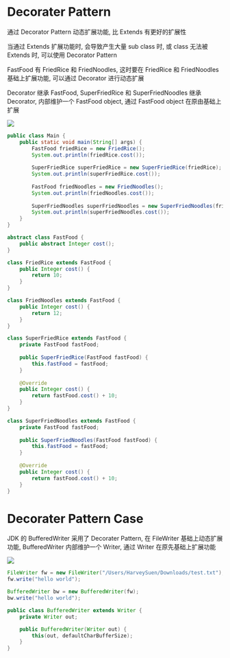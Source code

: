 # Decorater Pattern

通过 Decorator Pattern 动态扩展功能, 比 Extends 有更好的扩展性

当通过 Extends 扩展功能时, 会导致产生大量 sub class 时, 或 class 无法被 Extends 时, 可以使用 Decorator Pattern

FastFood 有 FriedRice 和 FriedNoodles, 这时要在 FriedRice 和 FriedNoodles 基础上扩展功能, 可以通过 Decorator 进行动态扩展

Decorator 继承 FastFood, SuperFriedRice 和 SuperFriedNoodles 继承 Decorator, 内部维护一个 FastFood object, 通过 FastFood object 在原由基础上扩展

![](https://note-sun.oss-cn-shanghai.aliyuncs.com/image/202312241805331.png)

```java
public class Main {
    public static void main(String[] args) {
        FastFood friedRice = new FriedRice();
        System.out.println(friedRice.cost());
        
        SuperFriedRice superFriedRice = new SuperFriedRice(friedRice);
        System.out.println(superFriedRice.cost());
        
        FastFood friedNoodles = new FriedNoodles();
        System.out.println(friedNoodles.cost());
        
        SuperFriedNoodles superFriedNoodles = new SuperFriedNoodles(friedNoodles);
        System.out.println(superFriedNoodles.cost());
    }
}

abstract class FastFood {
    public abstract Integer cost();
}

class FriedRice extends FastFood {
    public Integer cost() {
        return 10;
    }
}

class FriedNoodles extends FastFood {
    public Integer cost() {
        return 12;
    }
}

class SuperFriedRice extends FastFood {
    private FastFood fastFood;
    
    public SuperFriedRice(FastFood fastFood) {
        this.fastFood = fastFood;
    }
    
    @Override
    public Integer cost() {
        return fastFood.cost() + 10;
    }
}

class SuperFriedNoodles extends FastFood {
    private FastFood fastFood;
    
    public SuperFriedNoodles(FastFood fastFood) {
        this.fastFood = fastFood;
    }
    
    @Override
    public Integer cost() {
        return fastFood.cost() + 10;
    }
}
```

# Decorater Pattern Case

JDK 的 BufferedWriter 采用了 Decorater Pattern, 在 FileWriter 基础上动态扩展功能, BufferedWriter 内部维护一个 Writer, 通过 Writer 在原先基础上扩展功能

![](https://note-sun.oss-cn-shanghai.aliyuncs.com/image/202312241805334.png)

```java
FileWriter fw = new FileWriter("/Users/HarveySuen/Downloads/test.txt");
fw.write("hello world");

BufferedWriter bw = new BufferedWriter(fw);
bw.write("hello world");
```

```java
public class BufferedWriter extends Writer {
    private Writer out;

    public BufferedWriter(Writer out) {
        this(out, defaultCharBufferSize);
    }
}
```

